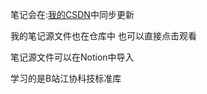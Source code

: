 笔记会在:[我的CSDN](https://blog.csdn.net/L_Z_J_I/article/details/140900027?csdn_share_tail=%7B%22type%22%3A%22blog%22%2C%22rType%22%3A%22article%22%2C%22rId%22%3A%22140900027%22%2C%22source%22%3A%22L_Z_J_I%22%7D)中同步更新

我的笔记源文件也在仓库中 也可以直接点击观看

笔记源文件可以在Notion中导入

学习的是B站江协科技标准库